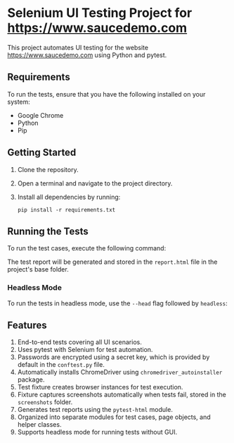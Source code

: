 # Selenium UI Testing Project for https://www.saucedemo.com

This project automates UI testing for the website https://www.saucedemo.com using Python and pytest.

## Requirements

To run the tests, ensure that you have the following installed on your system:

- Google Chrome
- Python
- Pip

## Getting Started

1. Clone the repository.
2. Open a terminal and navigate to the project directory.
3. Install all dependencies by running:

    ```
    pip install -r requirements.txt
    ```

## Running the Tests

To run the test cases, execute the following command:


The test report will be generated and stored in the `report.html` file in the project's base folder.

### Headless Mode

To run the tests in headless mode, use the `--head` flag followed by `headless`:


## Features

1. End-to-end tests covering all UI scenarios.
2. Uses pytest with Selenium for test automation.
3. Passwords are encrypted using a secret key, which is provided by default in the `conftest.py` file.
4. Automatically installs ChromeDriver using `chromedriver_autoinstaller` package.
5. Test fixture creates browser instances for test execution.
6. Fixture captures screenshots automatically when tests fail, stored in the `screenshots` folder.
7. Generates test reports using the `pytest-html` module.
8. Organized into separate modules for test cases, page objects, and helper classes.
9. Supports headless mode for running tests without GUI.
